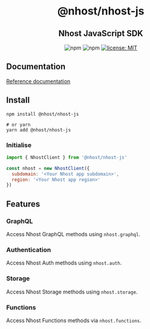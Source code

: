 <h1 align="center">@nhost/nhost-js</h1>
<h2 align="center">Nhost JavaScript SDK</h2>

<p align="center">
  <img alt="npm" src="https://img.shields.io/npm/v/@nhost/nhost-js">
  <img alt="npm" src="https://img.shields.io/npm/dm/@nhost/nhost-js">
  <a href="LICENSE">
    <img src="https://img.shields.io/badge/license-MIT-yellow.svg" alt="license: MIT" />
  </a>
</p>

## Documentation

[Reference documentation](https://docs.nhost.io/reference/javascript)

## Install

```
npm install @nhost/nhost-js

# or yarn
yarn add @nhost/nhost-js
```

### Initialise

```js
import { NhostClient } from '@nhost/nhost-js'

const nhost = new NhostClient({
  subdomain: '<Your Nhost app subdomain>',
  region: '<Your Nhost app region>'
})
```

## Features

### GraphQL

Access Nhost GraphQL methods using `nhost.graphql`.

### Authentication

Access Nhost Auth methods using `nhost.auth`.

### Storage

Access Nhost Storage methods using `nhost.storage`.

### Functions

Access Nhost Functions methods via `nhost.functions`.
